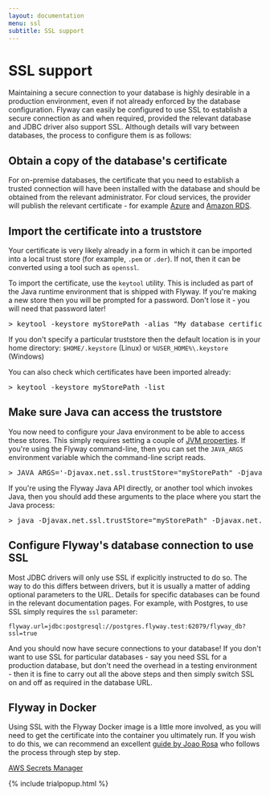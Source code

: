 ```yaml
---
layout: documentation
menu: ssl
subtitle: SSL support
---
```

# SSL support

Maintaining a secure connection to your database is highly desirable in a production environment, even if not already 
enforced by the database configuration. Flyway can easily be configured to
use SSL to establish a secure connection as and when required, provided the relevant database and JDBC driver also 
support SSL. Although details will vary between databases, the process to configure them is as follows:

## Obtain a copy of the database's certificate 

For on-premise databases, the certificate that you need to establish a trusted connection will have been installed 
with the database and should be obtained from the relevant administrator. For cloud services, the provider will 
publish the relevant certificate - for example [Azure](https://www.digicert.com/CACerts/BaltimoreCyberTrustRoot.crt.pem)
and [Amazon RDS](https://s3.amazonaws.com/rds-downloads/rds-combined-ca-bundle.pem).

## Import the certificate into a truststore

Your certificate is very likely already in a form in which it can be imported into a local trust store 
(for example, `.pem` or `.der`). If not, then it can be converted using a tool such as `openssl`.

To import the certificate, use the `keytool` utility. This is included as part of the Java runtime environment that 
is shipped with Flyway. If you're making a new store then you will be prompted for a password. Don't lose it - you
will need that password later!

<pre class="console"><span>&gt;</span> keytool -keystore myStorePath -alias "My database certificate" -import -file databaseCertificate.pem</pre>

If you don't specify a particular truststore then the default location is in your home directory: 
`$HOME/.keystore` (Linux) or `%USER_HOME%\.keystore` (Windows)

You can also check which certificates have been imported already:

<pre class="console"><span>&gt;</span> keytool -keystore myStorePath -list</pre>

## Make sure Java can access the truststore

You now need to configure your Java environment to be able to access these stores. This simply requires
setting a couple of [JVM properties](https://flywaydb.org/blog/jvm-properties). If you're using the Flyway 
command-line, then you can set the `JAVA_ARGS` environment variable which the command-line script reads.

<pre class="console"><span>&gt;</span> JAVA_ARGS='-Djavax.net.ssl.trustStore="myStorePath" -Djavax.net.ssl.trustStorePassword="myStorePassword"'</pre>

If you're using the Flyway Java API directly, or another tool which invokes Java, then you should add these arguments
to the place where you start the Java process:

<pre class="console"><span>&gt;</span> java -Djavax.net.ssl.trustStore="myStorePath" -Djavax.net.ssl.trustStorePassword="myStorePassword" myJavaApplication</pre>

## Configure Flyway's database connection to use SSL

Most JDBC drivers will only use SSL if explicitly instructed to do so. The way to do this differs between 
drivers, but it is usually a matter of adding optional parameters to the URL. Details for specific databases
can be found in the relevant documentation pages. For example, with Postgres, to use SSL simply requires
the `ssl` parameter:

```
flyway.url=jdbc:postgresql://postgres.flyway.test:62079/flyway_db?ssl=true
```

And you should now have secure connections to your database! If you don't want to use SSL for particular databases - 
say you need SSL for a production database, but don't need the overhead in a testing environment - then it is fine
to carry out all the above steps and then simply switch SSL on and off as required in the database URL.

## Flyway in Docker

Using SSL with the Flyway Docker image is a little more involved, as you will need to get the certificate into the
container you ultimately run. If you wish to do this, we can recommend an excellent 
[guide by Joao Rosa](https://www.joaorosa.io/2019/01/13/using-flyway-and-gitlab-to-deploy-a-mysql-database-to-aws-rds-securely/)
who follows the process through step by step.


<p class="next-steps">
    <a class="btn btn-primary" href="/documentation/awsSecretsManager">AWS Secrets Manager <i class="fa fa-arrow-right"></i></a>
</p>

{% include trialpopup.html %}